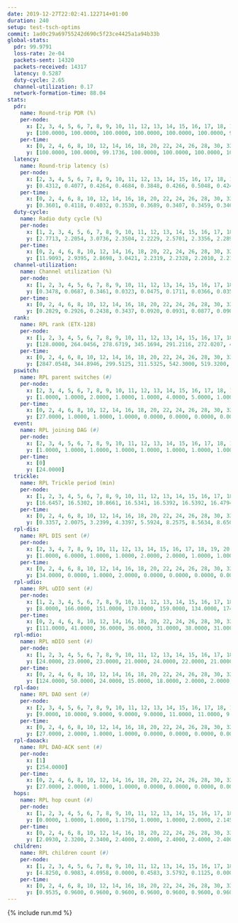 ```yaml
---
date: 2019-12-27T22:02:41.122714+01:00
duration: 240
setup: test-tsch-optims
commit: 1ad0c29a69755242d690c5f23ce4425a1a94b33b
global-stats:
  pdr: 99.9791
  loss-rate: 2e-04
  packets-sent: 14320
  packets-received: 14317
  latency: 0.5287
  duty-cycle: 2.65
  channel-utilization: 0.17
  network-formation-time: 88.04
stats:
  pdr:
    name: Round-trip PDR (%)
    per-node:
      x: [2, 3, 4, 5, 6, 7, 8, 9, 10, 11, 12, 13, 14, 15, 16, 17, 18, 19, 20, 21, 22, 23, 24, 25]
      y: [100.0000, 100.0000, 100.0000, 100.0000, 100.0000, 100.0000, 99.8331, 100.0000, 100.0000, 99.8331, 100.0000, 100.0000, 100.0000, 100.0000, 100.0000, 100.0000, 100.0000, 99.8264, 100.0000, 100.0000, 100.0000, 100.0000, 100.0000, 100.0000]
    per-time:
      x: [0, 2, 4, 6, 8, 10, 12, 14, 16, 18, 20, 22, 24, 26, 28, 30, 32, 34, 36, 38, 40, 42, 44, 46, 48, 50, 52, 54, 56, 58, 60, 62, 64, 66, 68, 70, 72, 74, 76, 78, 80, 82, 84, 86, 88, 90, 92, 94, 96, 98, 100, 102, 104, 106, 108, 110, 112, 114, 116, 118, 120, 122, 124, 126, 128, 130, 132, 134, 136, 138, 140, 142, 144, 146, 148, 150, 152, 154, 156, 158, 160, 162, 164, 166, 168, 170, 172, 174, 176, 178, 180, 182, 184, 186, 188, 190, 192, 194, 196, 198, 200, 202, 204, 206, 208, 210, 212, 214, 216, 218, 220, 222, 224, 226, 228, 230, 232, 234, 236, 238, 240]
      y: [100.0000, 100.0000, 99.1736, 100.0000, 100.0000, 100.0000, 100.0000, 100.0000, 100.0000, 99.1667, 100.0000, 100.0000, 100.0000, 100.0000, 100.0000, 100.0000, 100.0000, 100.0000, 100.0000, 100.0000, 100.0000, 100.0000, 100.0000, 100.0000, 100.0000, 100.0000, 100.0000, 100.0000, 100.0000, 100.0000, 100.0000, 100.0000, 100.0000, 99.1667, 100.0000, 100.0000, 100.0000, 100.0000, 100.0000, 100.0000, 100.0000, 100.0000, 100.0000, 100.0000, 100.0000, 100.0000, 100.0000, 100.0000, 100.0000, 100.0000, 100.0000, 100.0000, 100.0000, 100.0000, 100.0000, 100.0000, 100.0000, 100.0000, 100.0000, 100.0000, 100.0000, 100.0000, 100.0000, 100.0000, 100.0000, 100.0000, 100.0000, 100.0000, 100.0000, 100.0000, 100.0000, 100.0000, 100.0000, 100.0000, 100.0000, 100.0000, 100.0000, 100.0000, 100.0000, 100.0000, 100.0000, 100.0000, 100.0000, 100.0000, 100.0000, 100.0000, 100.0000, 100.0000, 100.0000, 100.0000, 100.0000, 100.0000, 100.0000, 100.0000, 100.0000, 100.0000, 100.0000, 100.0000, 100.0000, 100.0000, 100.0000, 100.0000, 100.0000, 100.0000, 100.0000, 100.0000, 100.0000, 100.0000, 100.0000, 100.0000, 100.0000, 100.0000, 100.0000, 100.0000, 100.0000, 100.0000, 100.0000, 100.0000, 100.0000, 100.0000, null]
  latency:
    name: Round-trip latency (s)
    per-node:
      x: [2, 3, 4, 5, 6, 7, 8, 9, 10, 11, 12, 13, 14, 15, 16, 17, 18, 19, 20, 21, 22, 23, 24, 25]
      y: [0.4312, 0.4077, 0.4264, 0.4684, 0.3848, 0.4266, 0.5048, 0.4248, 0.4916, 0.5548, 0.4800, 0.4624, 0.5561, 0.4834, 0.5051, 0.5438, 0.5678, 0.5813, 0.5452, 0.7223, 0.5884, 0.7355, 0.7389, 0.6830]
    per-time:
      x: [0, 2, 4, 6, 8, 10, 12, 14, 16, 18, 20, 22, 24, 26, 28, 30, 32, 34, 36, 38, 40, 42, 44, 46, 48, 50, 52, 54, 56, 58, 60, 62, 64, 66, 68, 70, 72, 74, 76, 78, 80, 82, 84, 86, 88, 90, 92, 94, 96, 98, 100, 102, 104, 106, 108, 110, 112, 114, 116, 118, 120, 122, 124, 126, 128, 130, 132, 134, 136, 138, 140, 142, 144, 146, 148, 150, 152, 154, 156, 158, 160, 162, 164, 166, 168, 170, 172, 174, 176, 178, 180, 182, 184, 186, 188, 190, 192, 194, 196, 198, 200, 202, 204, 206, 208, 210, 212, 214, 216, 218, 220, 222, 224, 226, 228, 230, 232, 234, 236, 238, 240]
      y: [0.3601, 0.4118, 0.4032, 0.3530, 0.3689, 0.3407, 0.3459, 0.3463, 0.3487, 0.3582, 0.3315, 0.3388, 0.3227, 0.3338, 0.3676, 0.3461, 0.3455, 0.3446, 0.3288, 0.3526, 0.3480, 0.3516, 0.3354, 0.3340, 0.3020, 0.3367, 0.3219, 0.3041, 0.3048, 0.3230, 0.2986, 0.3117, 0.3065, 0.3183, 0.3144, 0.3101, 0.3155, 0.3211, 0.3145, 0.2860, 0.3084, 0.3021, 0.3039, 0.3028, 0.3117, 0.3090, 0.3340, 0.2974, 0.3021, 0.3071, 0.3175, 0.2966, 0.3711, 0.3645, 0.2986, 0.2907, 0.2952, 0.2931, 0.2883, 0.2910, 0.2855, 0.2774, 0.2983, 0.2905, 0.2941, 0.2935, 0.3226, 0.3055, 0.3289, 0.2872, 0.2805, 0.3266, 0.3342, 0.3296, 0.3323, 0.2976, 0.3227, 0.3903, 0.4610, 0.3212, 0.3272, 0.3176, 0.3152, 0.4891, 0.7592, 0.4751, 0.4445, 0.3617, 0.3220, 0.7134, 1.1850, 0.9368, 0.6945, 0.5309, 0.4985, 0.7094, 1.2675, 1.2736, 1.2158, 0.9641, 0.7671, 0.7847, 1.2710, 1.2772, 1.2876, 1.2968, 1.2231, 1.0194, 1.2971, 1.2772, 1.2740, 1.2816, 1.2583, 1.2849, 1.2636, 1.2395, 1.2394, 1.2749, 1.2717, 1.2971, null]
  duty-cycle:
    name: Radio duty cycle (%)
    per-node:
      x: [1, 2, 3, 4, 5, 6, 7, 8, 9, 10, 11, 12, 13, 14, 15, 16, 17, 18, 19, 20, 21, 22, 23, 24, 25]
      y: [2.7713, 2.2054, 3.0736, 2.3504, 2.2229, 2.5701, 2.3356, 2.2897, 2.2899, 2.3144, 2.3006, 2.2192, 2.4582, 2.4768, 2.4990, 2.4686, 2.5212, 2.5613, 2.4279, 2.5545, 2.4994, 2.5008, 2.5833, 2.5458, 2.5268]
    per-time:
      x: [0, 2, 4, 6, 8, 10, 12, 14, 16, 18, 20, 22, 24, 26, 28, 30, 32, 34, 36, 38, 40, 42, 44, 46, 48, 50, 52, 54, 56, 58, 60, 62, 64, 66, 68, 70, 72, 74, 76, 78, 80, 82, 84, 86, 88, 90, 92, 94, 96, 98, 100, 102, 104, 106, 108, 110, 112, 114, 116, 118, 120, 122, 124, 126, 128, 130, 132, 134, 136, 138, 140, 142, 144, 146, 148, 150, 152, 154, 156, 158, 160, 162, 164, 166, 168, 170, 172, 174, 176, 178, 180, 182, 184, 186, 188, 190, 192, 194, 196, 198, 200, 202, 204, 206, 208, 210, 212, 214, 216, 218, 220, 222, 224, 226, 228, 230, 232, 234, 236, 238]
      y: [11.9093, 2.9395, 2.8698, 3.0421, 2.2319, 2.2328, 2.2010, 2.2154, 2.2089, 2.2105, 2.2172, 2.1933, 2.2038, 2.2039, 2.2454, 2.2350, 2.2105, 2.2182, 2.2040, 2.1984, 2.2103, 2.2251, 2.2222, 2.2063, 2.2081, 2.1900, 2.2185, 2.1934, 2.1899, 2.1951, 2.1986, 2.2117, 2.1914, 2.2200, 2.1998, 2.1993, 2.2022, 2.2078, 2.2009, 2.2019, 2.1964, 2.2019, 2.2031, 2.2077, 2.2002, 2.1975, 2.1881, 2.1998, 2.2010, 2.2061, 2.1992, 2.2008, 3.1571, 3.0831, 2.8607, 2.2102, 2.1947, 2.2128, 2.1925, 2.1873, 2.2025, 2.1838, 2.1937, 2.2018, 2.1866, 2.1929, 2.2065, 2.2061, 2.2049, 2.2154, 2.1914, 2.2064, 2.2133, 2.1969, 2.2152, 2.1945, 2.1995, 2.2039, 2.2033, 2.2008, 2.1961, 2.1900, 2.1813, 2.1896, 2.2074, 2.1833, 2.2087, 2.1860, 2.1878, 2.1899, 2.1933, 2.2015, 2.2071, 2.1965, 2.1993, 2.2108, 2.1992, 2.1871, 2.1786, 2.1954, 2.2050, 2.2068, 2.2233, 2.2299, 2.2094, 2.2121, 2.2158, 2.2021, 2.1961, 2.2211, 2.2019, 2.2114, 2.1998, 2.2095, 2.1912, 2.2015, 2.1669, 2.1981, 2.2063, 2.1957]
  channel-utilization:
    name: Channel utilization (%)
    per-node:
      x: [1, 2, 3, 4, 5, 6, 7, 8, 9, 10, 11, 12, 13, 14, 15, 16, 17, 18, 19, 20, 21, 22, 23, 24, 25]
      y: [0.3478, 0.0687, 0.3461, 0.0323, 0.0475, 0.1711, 0.0366, 0.0356, 0.0468, 0.0582, 0.0326, 0.0366, 0.0486, 0.0326, 0.1134, 0.1066, 0.1286, 0.0614, 0.0405, 0.0958, 0.0324, 0.0651, 0.0362, 0.0311, 0.0354]
    per-time:
      x: [0, 2, 4, 6, 8, 10, 12, 14, 16, 18, 20, 22, 24, 26, 28, 30, 32, 34, 36, 38, 40, 42, 44, 46, 48, 50, 52, 54, 56, 58, 60, 62, 64, 66, 68, 70, 72, 74, 76, 78, 80, 82, 84, 86, 88, 90, 92, 94, 96, 98, 100, 102, 104, 106, 108, 110, 112, 114, 116, 118, 120, 122, 124, 126, 128, 130, 132, 134, 136, 138, 140, 142, 144, 146, 148, 150, 152, 154, 156, 158, 160, 162, 164, 166, 168, 170, 172, 174, 176, 178, 180, 182, 184, 186, 188, 190, 192, 194, 196, 198, 200, 202, 204, 206, 208, 210, 212, 214, 216, 218, 220, 222, 224, 226, 228, 230, 232, 234, 236, 238]
      y: [0.2829, 0.2926, 0.2438, 0.3437, 0.0920, 0.0931, 0.0877, 0.0907, 0.0855, 0.0896, 0.0913, 0.0839, 0.0883, 0.0853, 0.0992, 0.0953, 0.0863, 0.0913, 0.0872, 0.0848, 0.0896, 0.0940, 0.0925, 0.0867, 0.0863, 0.0832, 0.0933, 0.0840, 0.0842, 0.0842, 0.0855, 0.0877, 0.0806, 0.0898, 0.0839, 0.0838, 0.0864, 0.0872, 0.0856, 0.0860, 0.0836, 0.0836, 0.0838, 0.0852, 0.0846, 0.0840, 0.0805, 0.0847, 0.0834, 0.0854, 0.0823, 0.0845, 0.4188, 0.3572, 0.2599, 0.0876, 0.0811, 0.0892, 0.0814, 0.0777, 0.0843, 0.0785, 0.0823, 0.0845, 0.0802, 0.0825, 0.0856, 0.0849, 0.0857, 0.0872, 0.0836, 0.0866, 0.0883, 0.0836, 0.0879, 0.0810, 0.0829, 0.0855, 0.0851, 0.0836, 0.0833, 0.0804, 0.0778, 0.0808, 0.0854, 0.0795, 0.0876, 0.0796, 0.0815, 0.0838, 0.0841, 0.0850, 0.0836, 0.0840, 0.0832, 0.0865, 0.0860, 0.0792, 0.0790, 0.0852, 0.0850, 0.0871, 0.0912, 0.0935, 0.0898, 0.0882, 0.0907, 0.0868, 0.0852, 0.0925, 0.0854, 0.0876, 0.0849, 0.0873, 0.0817, 0.0855, 0.0742, 0.0838, 0.0855, 0.0785]
  rank:
    name: RPL rank (ETX-128)
    per-node:
      x: [1, 2, 3, 4, 5, 6, 7, 8, 9, 10, 11, 12, 13, 14, 15, 16, 17, 18, 19, 20, 21, 22, 23, 24, 25]
      y: [128.0000, 264.0456, 278.6719, 345.1694, 291.2116, 272.0207, 423.4918, 541.0776, 434.6515, 415.1033, 516.2065, 427.7837, 486.3566, 592.5887, 463.3374, 458.2634, 447.8050, 843.3264, 647.7298, 864.0732, 722.4777, 639.7796, 740.5663, 756.0287, 778.7114]
    per-time:
      x: [0, 2, 4, 6, 8, 10, 12, 14, 16, 18, 20, 22, 24, 26, 28, 30, 32, 34, 36, 38, 40, 42, 44, 46, 48, 50, 52, 54, 56, 58, 60, 62, 64, 66, 68, 70, 72, 74, 76, 78, 80, 82, 84, 86, 88, 90, 92, 94, 96, 98, 100, 102, 104, 106, 108, 110, 112, 114, 116, 118, 120, 122, 124, 126, 128, 130, 132, 134, 136, 138, 140, 142, 144, 146, 148, 150, 152, 154, 156, 158, 160, 162, 164, 166, 168, 170, 172, 174, 176, 178, 180, 182, 184, 186, 188, 190, 192, 194, 196, 198, 200, 202, 204, 206, 208, 210, 212, 214, 216, 218, 220, 222, 224, 226, 228, 230, 232, 234, 236, 238]
      y: [2847.0548, 344.8946, 299.5125, 311.5325, 542.3000, 519.3200, 519.6800, 528.1400, 514.4000, 518.9400, 527.6154, 508.5400, 530.0800, 514.7647, 518.2400, 512.2941, 508.0800, 486.3333, 487.2800, 478.2157, 478.0943, 542.4615, 527.1569, 513.9000, 515.8400, 517.0800, 504.5185, 484.7600, 483.9600, 496.1961, 480.9608, 475.6078, 467.9400, 465.0800, 470.6863, 471.2800, 473.0000, 472.5686, 476.1200, 472.2800, 481.9020, 470.5800, 470.3800, 484.5400, 485.5686, 491.8800, 497.2000, 496.8824, 488.6275, 500.1400, 500.7308, 502.8600, 314.6192, 307.2044, 294.0528, 345.4877, 486.0980, 487.0400, 480.5490, 485.3600, 483.6200, 486.8000, 470.3000, 484.3654, 470.2000, 469.1600, 477.2400, 484.5200, 476.0200, 479.9000, 478.4000, 475.4600, 474.7255, 471.1000, 467.0189, 458.2941, 453.1000, 454.1600, 448.9804, 466.7843, 468.4400, 468.3200, 469.7200, 466.9800, 460.5962, 451.8400, 468.1961, 462.3200, 462.0980, 462.2353, 456.9808, 450.4902, 451.0784, 453.4400, 460.9200, 462.9808, 463.3725, 472.3200, 467.1923, 468.6400, 471.3600, 475.7400, 470.2115, 461.2400, 464.0000, 465.7800, 464.4615, 461.2600, 458.9600, 450.1509, 448.6000, 451.7843, 445.7600, 448.4600, 451.4118, 445.7200, 445.3529, 438.5200, 442.2157, 471.6000]
  pswitch:
    name: RPL parent switches (#)
    per-node:
      x: [2, 3, 4, 5, 6, 7, 8, 9, 10, 11, 12, 13, 14, 15, 16, 17, 18, 19, 20, 21, 22, 23, 24, 25]
      y: [1.0000, 1.0000, 2.0000, 1.0000, 1.0000, 4.0000, 5.0000, 1.0000, 2.0000, 7.0000, 5.0000, 4.0000, 8.0000, 3.0000, 3.0000, 1.0000, 2.0000, 8.0000, 6.0000, 8.0000, 5.0000, 10.0000, 5.0000, 7.0000]
    per-time:
      x: [0, 2, 4, 6, 8, 10, 12, 14, 16, 18, 20, 22, 24, 26, 28, 30, 32, 34, 36, 38, 40, 42, 44, 46, 48, 50, 52, 54, 56, 58, 60, 62, 64, 66, 68, 70, 72, 74, 76, 78, 80, 82, 84, 86, 88, 90, 92, 94, 96, 98, 100, 102, 104, 106, 108, 110, 112, 114, 116, 118, 120, 122, 124, 126, 128, 130, 132, 134, 136, 138, 140, 142, 144, 146, 148, 150, 152, 154, 156, 158, 160, 162, 164, 166, 168, 170, 172, 174, 176, 178, 180, 182, 184, 186, 188, 190, 192, 194, 196, 198, 200, 202, 204, 206, 208, 210, 212, 214, 216, 218, 220, 222, 224, 226, 228, 230, 232, 234, 236]
      y: [27.0000, 1.0000, 1.0000, 1.0000, 0.0000, 0.0000, 0.0000, 0.0000, 0.0000, 0.0000, 2.0000, 0.0000, 0.0000, 1.0000, 0.0000, 1.0000, 0.0000, 1.0000, 0.0000, 1.0000, 3.0000, 2.0000, 1.0000, 0.0000, 0.0000, 0.0000, 4.0000, 0.0000, 0.0000, 1.0000, 1.0000, 1.0000, 0.0000, 0.0000, 1.0000, 0.0000, 0.0000, 1.0000, 0.0000, 0.0000, 1.0000, 0.0000, 0.0000, 0.0000, 1.0000, 0.0000, 0.0000, 1.0000, 1.0000, 0.0000, 2.0000, 0.0000, 0.0000, 0.0000, 3.0000, 3.0000, 1.0000, 0.0000, 1.0000, 0.0000, 0.0000, 0.0000, 0.0000, 2.0000, 0.0000, 0.0000, 0.0000, 0.0000, 0.0000, 0.0000, 0.0000, 0.0000, 1.0000, 0.0000, 3.0000, 1.0000, 0.0000, 0.0000, 1.0000, 1.0000, 0.0000, 0.0000, 0.0000, 0.0000, 2.0000, 0.0000, 1.0000, 0.0000, 1.0000, 1.0000, 2.0000, 1.0000, 1.0000, 0.0000, 0.0000, 2.0000, 1.0000, 0.0000, 2.0000, 0.0000, 0.0000, 0.0000, 2.0000, 0.0000, 1.0000, 0.0000, 2.0000, 0.0000, 0.0000, 3.0000, 0.0000, 1.0000, 0.0000, 0.0000, 1.0000, 0.0000, 1.0000, 0.0000, 1.0000]
  event:
    name: RPL joining DAG (#)
    per-node:
      x: [2, 3, 4, 5, 6, 7, 8, 9, 10, 11, 12, 13, 14, 15, 16, 17, 18, 19, 20, 21, 22, 23, 24, 25]
      y: [1.0000, 1.0000, 1.0000, 1.0000, 1.0000, 1.0000, 1.0000, 1.0000, 1.0000, 1.0000, 1.0000, 1.0000, 1.0000, 1.0000, 1.0000, 1.0000, 1.0000, 1.0000, 1.0000, 1.0000, 1.0000, 1.0000, 1.0000, 1.0000]
    per-time:
      x: [0]
      y: [24.0000]
  trickle:
    name: RPL Trickle period (min)
    per-node:
      x: [1, 2, 3, 4, 5, 6, 7, 8, 9, 10, 11, 12, 13, 14, 15, 16, 17, 18, 19, 20, 21, 22, 23, 24, 25]
      y: [16.6457, 16.5302, 10.8661, 16.5341, 16.5392, 16.5392, 16.4794, 16.5451, 16.5302, 16.5341, 16.4777, 16.4542, 16.5412, 16.5494, 16.4677, 16.5127, 16.5296, 16.5081, 16.0900, 16.5239, 16.5299, 16.4018, 16.4906, 16.5866, 16.4720]
    per-time:
      x: [0, 2, 4, 6, 8, 10, 12, 14, 16, 18, 20, 22, 24, 26, 28, 30, 32, 34, 36, 38, 40, 42, 44, 46, 48, 50, 52, 54, 56, 58, 60, 62, 64, 66, 68, 70, 72, 74, 76, 78, 80, 82, 84, 86, 88, 90, 92, 94, 96, 98, 100, 102, 104, 106, 108, 110, 112, 114, 116, 118, 120, 122, 124, 126, 128, 130, 132, 134, 136, 138, 140, 142, 144, 146, 148, 150, 152, 154, 156, 158, 160, 162, 164, 166, 168, 170, 172, 174, 176, 178, 180, 182, 184, 186, 188, 190, 192, 194, 196, 198, 200, 202, 204, 206, 208, 210, 212, 214, 216, 218, 220, 222, 224, 226, 228, 230, 232, 234, 236, 238]
      y: [0.3357, 2.0075, 3.2399, 4.3397, 5.5924, 8.2575, 8.5634, 8.6508, 8.9129, 16.0782, 17.1402, 17.1267, 17.4763, 17.4763, 17.4763, 17.4763, 17.4763, 17.4763, 17.4763, 17.4763, 17.4763, 17.4763, 17.4763, 17.4763, 17.4763, 17.4763, 17.4763, 17.4763, 17.4763, 17.4763, 17.4763, 17.4763, 17.4763, 17.4763, 17.4763, 17.4763, 17.4763, 17.4763, 17.4763, 17.4763, 17.4763, 17.4763, 17.4763, 17.4763, 17.4763, 17.4763, 17.4763, 17.4763, 17.4763, 17.4763, 17.4763, 17.4763, 17.4763, 17.4763, 17.4763, 17.4763, 17.4763, 17.4763, 17.4763, 17.4763, 17.4763, 17.4763, 17.4763, 17.4763, 17.4763, 17.4763, 17.4763, 17.4763, 17.4763, 17.4763, 17.4763, 17.4763, 17.4763, 17.4763, 17.4763, 17.4763, 17.4763, 17.4763, 17.4763, 17.4763, 17.4763, 17.4763, 17.4763, 17.4763, 17.4763, 17.4763, 17.4763, 17.4763, 17.4763, 17.4763, 17.4763, 17.4763, 17.4763, 17.4763, 17.4763, 17.4763, 17.4763, 17.4763, 17.4763, 17.4763, 17.4763, 17.4763, 17.4763, 17.4763, 17.4763, 17.4763, 17.4763, 17.4763, 17.4763, 17.4763, 17.4763, 17.4763, 17.4763, 17.4763, 17.4763, 17.4763, 17.4763, 17.4763, 17.4763, 17.4763]
  rpl-dis:
    name: RPL DIS sent (#)
    per-node:
      x: [2, 3, 4, 7, 8, 9, 10, 11, 12, 13, 14, 15, 16, 17, 18, 19, 20, 21, 22, 23, 24, 25]
      y: [1.0000, 6.0000, 1.0000, 1.0000, 2.0000, 2.0000, 1.0000, 1.0000, 1.0000, 1.0000, 2.0000, 2.0000, 1.0000, 2.0000, 1.0000, 1.0000, 2.0000, 2.0000, 2.0000, 4.0000, 2.0000, 2.0000]
    per-time:
      x: [0, 2, 4, 6, 8, 10, 12, 14, 16, 18, 20, 22, 24, 26, 28, 30, 32, 34, 36, 38, 40, 42, 44, 46, 48, 50, 52, 54, 56, 58, 60, 62, 64, 66, 68, 70, 72, 74, 76, 78, 80, 82, 84, 86, 88, 90, 92, 94, 96, 98, 100, 102, 104, 106, 108]
      y: [34.0000, 0.0000, 1.0000, 2.0000, 0.0000, 0.0000, 0.0000, 0.0000, 0.0000, 0.0000, 0.0000, 0.0000, 0.0000, 0.0000, 0.0000, 0.0000, 0.0000, 0.0000, 0.0000, 0.0000, 0.0000, 0.0000, 0.0000, 0.0000, 0.0000, 0.0000, 0.0000, 0.0000, 0.0000, 0.0000, 0.0000, 0.0000, 0.0000, 0.0000, 0.0000, 0.0000, 0.0000, 0.0000, 0.0000, 0.0000, 0.0000, 0.0000, 0.0000, 0.0000, 0.0000, 0.0000, 0.0000, 0.0000, 0.0000, 0.0000, 0.0000, 0.0000, 0.0000, 1.0000, 2.0000]
  rpl-udio:
    name: RPL uDIO sent (#)
    per-node:
      x: [1, 2, 3, 4, 5, 6, 7, 8, 9, 10, 11, 12, 13, 14, 15, 16, 17, 18, 19, 20, 21, 22, 23, 24, 25]
      y: [8.0000, 166.0000, 151.0000, 170.0000, 159.0000, 134.0000, 174.0000, 172.0000, 158.0000, 166.0000, 168.0000, 165.0000, 166.0000, 164.0000, 164.0000, 172.0000, 183.0000, 165.0000, 171.0000, 170.0000, 169.0000, 162.0000, 169.0000, 174.0000, 174.0000]
    per-time:
      x: [0, 2, 4, 6, 8, 10, 12, 14, 16, 18, 20, 22, 24, 26, 28, 30, 32, 34, 36, 38, 40, 42, 44, 46, 48, 50, 52, 54, 56, 58, 60, 62, 64, 66, 68, 70, 72, 74, 76, 78, 80, 82, 84, 86, 88, 90, 92, 94, 96, 98, 100, 102, 104, 106, 108, 110, 112, 114, 116, 118, 120, 122, 124, 126, 128, 130, 132, 134, 136, 138, 140, 142, 144, 146, 148, 150, 152, 154, 156, 158, 160, 162, 164, 166, 168, 170, 172, 174, 176, 178, 180, 182, 184, 186, 188, 190, 192, 194, 196, 198, 200, 202, 204, 206, 208, 210, 212, 214, 216, 218, 220, 222, 224, 226, 228, 230, 232, 234, 236, 238, 240]
      y: [111.0000, 41.0000, 36.0000, 36.0000, 31.0000, 38.0000, 31.0000, 33.0000, 31.0000, 33.0000, 35.0000, 34.0000, 30.0000, 31.0000, 37.0000, 31.0000, 34.0000, 27.0000, 31.0000, 37.0000, 32.0000, 46.0000, 29.0000, 33.0000, 31.0000, 32.0000, 38.0000, 34.0000, 27.0000, 30.0000, 31.0000, 35.0000, 32.0000, 35.0000, 32.0000, 31.0000, 31.0000, 32.0000, 39.0000, 31.0000, 32.0000, 34.0000, 33.0000, 31.0000, 30.0000, 32.0000, 33.0000, 28.0000, 35.0000, 30.0000, 32.0000, 35.0000, 40.0000, 32.0000, 36.0000, 31.0000, 30.0000, 35.0000, 29.0000, 29.0000, 35.0000, 32.0000, 31.0000, 31.0000, 32.0000, 28.0000, 35.0000, 35.0000, 36.0000, 36.0000, 27.0000, 35.0000, 31.0000, 30.0000, 33.0000, 32.0000, 30.0000, 32.0000, 36.0000, 30.0000, 34.0000, 38.0000, 35.0000, 28.0000, 37.0000, 29.0000, 34.0000, 26.0000, 30.0000, 30.0000, 36.0000, 34.0000, 30.0000, 39.0000, 27.0000, 34.0000, 27.0000, 32.0000, 30.0000, 35.0000, 31.0000, 36.0000, 31.0000, 33.0000, 32.0000, 37.0000, 30.0000, 32.0000, 30.0000, 33.0000, 33.0000, 28.0000, 34.0000, 30.0000, 31.0000, 32.0000, 30.0000, 34.0000, 29.0000, 35.0000, 5.0000]
  rpl-mdio:
    name: RPL mDIO sent (#)
    per-node:
      x: [1, 2, 3, 4, 5, 6, 7, 8, 9, 10, 11, 12, 13, 14, 15, 16, 17, 18, 19, 20, 21, 22, 23, 24, 25]
      y: [24.0000, 23.0000, 23.0000, 21.0000, 24.0000, 22.0000, 21.0000, 20.0000, 21.0000, 21.0000, 21.0000, 26.0000, 21.0000, 21.0000, 22.0000, 23.0000, 21.0000, 22.0000, 35.0000, 24.0000, 24.0000, 27.0000, 21.0000, 21.0000, 23.0000]
    per-time:
      x: [0, 2, 4, 6, 8, 10, 12, 14, 16, 18, 20, 22, 24, 26, 28, 30, 32, 34, 36, 38, 40, 42, 44, 46, 48, 50, 52, 54, 56, 58, 60, 62, 64, 66, 68, 70, 72, 74, 76, 78, 80, 82, 84, 86, 88, 90, 92, 94, 96, 98, 100, 102, 104, 106, 108, 110, 112, 114, 116, 118, 120, 122, 124, 126, 128, 130, 132, 134, 136, 138, 140, 142, 144, 146, 148, 150, 152, 154, 156, 158, 160, 162, 164, 166, 168, 170, 172, 174, 176, 178, 180, 182, 184, 186, 188, 190, 192, 194, 196, 198, 200, 202, 204, 206, 208, 210, 212, 214, 216, 218, 220, 222, 224, 226, 228, 230, 232, 234, 236, 238, 240]
      y: [124.0000, 50.0000, 24.0000, 15.0000, 18.0000, 2.0000, 2.0000, 8.0000, 12.0000, 3.0000, 1.0000, 0.0000, 0.0000, 1.0000, 8.0000, 2.0000, 9.0000, 3.0000, 1.0000, 1.0000, 0.0000, 0.0000, 3.0000, 8.0000, 8.0000, 4.0000, 1.0000, 0.0000, 0.0000, 1.0000, 0.0000, 7.0000, 8.0000, 4.0000, 3.0000, 3.0000, 0.0000, 0.0000, 0.0000, 1.0000, 5.0000, 9.0000, 5.0000, 2.0000, 1.0000, 1.0000, 1.0000, 0.0000, 4.0000, 8.0000, 5.0000, 7.0000, 2.0000, 0.0000, 0.0000, 0.0000, 0.0000, 2.0000, 7.0000, 6.0000, 6.0000, 3.0000, 1.0000, 0.0000, 0.0000, 2.0000, 3.0000, 7.0000, 5.0000, 7.0000, 0.0000, 1.0000, 0.0000, 0.0000, 3.0000, 6.0000, 6.0000, 3.0000, 5.0000, 2.0000, 0.0000, 0.0000, 0.0000, 3.0000, 7.0000, 9.0000, 4.0000, 1.0000, 1.0000, 0.0000, 0.0000, 0.0000, 3.0000, 4.0000, 10.0000, 6.0000, 2.0000, 0.0000, 0.0000, 0.0000, 1.0000, 7.0000, 3.0000, 9.0000, 3.0000, 1.0000, 0.0000, 1.0000, 0.0000, 1.0000, 7.0000, 5.0000, 7.0000, 5.0000, 0.0000, 0.0000, 0.0000, 0.0000, 2.0000, 9.0000, 1.0000]
  rpl-dao:
    name: RPL DAO sent (#)
    per-node:
      x: [2, 3, 4, 5, 6, 7, 8, 9, 10, 11, 12, 13, 14, 15, 16, 17, 18, 19, 20, 21, 22, 23, 24, 25]
      y: [9.0000, 10.0000, 9.0000, 9.0000, 9.0000, 11.0000, 11.0000, 9.0000, 10.0000, 12.0000, 11.0000, 11.0000, 11.0000, 11.0000, 10.0000, 9.0000, 10.0000, 12.0000, 10.0000, 12.0000, 11.0000, 13.0000, 12.0000, 12.0000]
    per-time:
      x: [0, 2, 4, 6, 8, 10, 12, 14, 16, 18, 20, 22, 24, 26, 28, 30, 32, 34, 36, 38, 40, 42, 44, 46, 48, 50, 52, 54, 56, 58, 60, 62, 64, 66, 68, 70, 72, 74, 76, 78, 80, 82, 84, 86, 88, 90, 92, 94, 96, 98, 100, 102, 104, 106, 108, 110, 112, 114, 116, 118, 120, 122, 124, 126, 128, 130, 132, 134, 136, 138, 140, 142, 144, 146, 148, 150, 152, 154, 156, 158, 160, 162, 164, 166, 168, 170, 172, 174, 176, 178, 180, 182, 184, 186, 188, 190, 192, 194, 196, 198, 200, 202, 204, 206, 208, 210, 212, 214, 216, 218, 220, 222, 224, 226, 228, 230, 232, 234, 236, 238]
      y: [27.0000, 2.0000, 1.0000, 1.0000, 0.0000, 0.0000, 0.0000, 0.0000, 0.0000, 0.0000, 2.0000, 0.0000, 0.0000, 1.0000, 18.0000, 2.0000, 1.0000, 1.0000, 0.0000, 1.0000, 3.0000, 2.0000, 1.0000, 0.0000, 0.0000, 1.0000, 4.0000, 0.0000, 8.0000, 6.0000, 1.0000, 1.0000, 0.0000, 1.0000, 2.0000, 2.0000, 1.0000, 1.0000, 0.0000, 1.0000, 3.0000, 1.0000, 3.0000, 8.0000, 1.0000, 2.0000, 0.0000, 1.0000, 3.0000, 1.0000, 2.0000, 0.0000, 1.0000, 1.0000, 4.0000, 4.0000, 2.0000, 8.0000, 1.0000, 1.0000, 0.0000, 0.0000, 4.0000, 3.0000, 0.0000, 0.0000, 1.0000, 0.0000, 0.0000, 5.0000, 0.0000, 7.0000, 4.0000, 1.0000, 3.0000, 1.0000, 3.0000, 3.0000, 1.0000, 1.0000, 1.0000, 0.0000, 0.0000, 2.0000, 2.0000, 3.0000, 6.0000, 2.0000, 2.0000, 2.0000, 3.0000, 3.0000, 1.0000, 0.0000, 0.0000, 3.0000, 1.0000, 0.0000, 2.0000, 3.0000, 5.0000, 2.0000, 3.0000, 1.0000, 2.0000, 4.0000, 3.0000, 0.0000, 0.0000, 4.0000, 1.0000, 1.0000, 0.0000, 0.0000, 5.0000, 2.0000, 2.0000, 2.0000, 2.0000, 3.0000]
  rpl-daoack:
    name: RPL DAO-ACK sent (#)
    per-node:
      x: [1]
      y: [254.0000]
    per-time:
      x: [0, 2, 4, 6, 8, 10, 12, 14, 16, 18, 20, 22, 24, 26, 28, 30, 32, 34, 36, 38, 40, 42, 44, 46, 48, 50, 52, 54, 56, 58, 60, 62, 64, 66, 68, 70, 72, 74, 76, 78, 80, 82, 84, 86, 88, 90, 92, 94, 96, 98, 100, 102, 104, 106, 108, 110, 112, 114, 116, 118, 120, 122, 124, 126, 128, 130, 132, 134, 136, 138, 140, 142, 144, 146, 148, 150, 152, 154, 156, 158, 160, 162, 164, 166, 168, 170, 172, 174, 176, 178, 180, 182, 184, 186, 188, 190, 192, 194, 196, 198, 200, 202, 204, 206, 208, 210, 212, 214, 216, 218, 220, 222, 224, 226, 228, 230, 232, 234, 236, 238]
      y: [27.0000, 2.0000, 1.0000, 1.0000, 0.0000, 0.0000, 0.0000, 0.0000, 0.0000, 0.0000, 2.0000, 0.0000, 0.0000, 1.0000, 18.0000, 2.0000, 1.0000, 1.0000, 0.0000, 1.0000, 3.0000, 2.0000, 1.0000, 0.0000, 0.0000, 1.0000, 4.0000, 0.0000, 8.0000, 6.0000, 1.0000, 1.0000, 0.0000, 1.0000, 2.0000, 2.0000, 1.0000, 1.0000, 0.0000, 1.0000, 3.0000, 1.0000, 3.0000, 8.0000, 1.0000, 2.0000, 0.0000, 1.0000, 3.0000, 1.0000, 2.0000, 0.0000, 1.0000, 1.0000, 4.0000, 4.0000, 2.0000, 8.0000, 1.0000, 1.0000, 0.0000, 0.0000, 4.0000, 3.0000, 0.0000, 0.0000, 1.0000, 0.0000, 0.0000, 5.0000, 0.0000, 7.0000, 4.0000, 1.0000, 3.0000, 1.0000, 3.0000, 3.0000, 1.0000, 1.0000, 1.0000, 0.0000, 0.0000, 2.0000, 2.0000, 3.0000, 6.0000, 2.0000, 2.0000, 2.0000, 3.0000, 3.0000, 1.0000, 0.0000, 0.0000, 3.0000, 1.0000, 0.0000, 2.0000, 3.0000, 5.0000, 2.0000, 3.0000, 1.0000, 2.0000, 4.0000, 3.0000, 0.0000, 0.0000, 4.0000, 1.0000, 1.0000, 0.0000, 0.0000, 5.0000, 2.0000, 2.0000, 2.0000, 2.0000, 3.0000]
  hops:
    name: RPL hop count (#)
    per-node:
      x: [1, 2, 3, 4, 5, 6, 7, 8, 9, 10, 11, 12, 13, 14, 15, 16, 17, 18, 19, 20, 21, 22, 23, 24, 25]
      y: [0.0000, 1.0000, 1.0000, 1.1750, 1.0000, 1.0000, 2.0000, 2.1458, 2.0000, 2.0000, 2.6792, 2.0000, 2.1083, 3.0458, 2.1375, 2.0625, 2.0000, 3.0000, 3.1958, 3.0000, 4.0084, 3.2176, 4.0000, 4.0879, 4.0795]
    per-time:
      x: [0, 2, 4, 6, 8, 10, 12, 14, 16, 18, 20, 22, 24, 26, 28, 30, 32, 34, 36, 38, 40, 42, 44, 46, 48, 50, 52, 54, 56, 58, 60, 62, 64, 66, 68, 70, 72, 74, 76, 78, 80, 82, 84, 86, 88, 90, 92, 94, 96, 98, 100, 102, 104, 106, 108, 110, 112, 114, 116, 118, 120, 122, 124, 126, 128, 130, 132, 134, 136, 138, 140, 142, 144, 146, 148, 150, 152, 154, 156, 158, 160, 162, 164, 166, 168, 170, 172, 174, 176, 178, 180, 182, 184, 186, 188, 190, 192, 194, 196, 198, 200, 202, 204, 206, 208, 210, 212, 214, 216, 218, 220, 222, 224, 226, 228, 230, 232, 234, 236, 238]
      y: [2.0930, 2.3200, 2.3400, 2.4000, 2.4000, 2.4000, 2.4000, 2.4000, 2.4000, 2.4000, 2.3800, 2.3600, 2.3600, 2.3800, 2.4000, 2.4000, 2.4000, 2.4200, 2.4400, 2.3600, 2.3800, 2.3600, 2.3600, 2.3600, 2.3600, 2.3600, 2.3400, 2.3200, 2.3200, 2.3400, 2.3400, 2.3200, 2.3200, 2.3200, 2.3600, 2.3600, 2.3600, 2.3600, 2.3200, 2.3200, 2.2800, 2.2800, 2.2800, 2.2800, 2.2800, 2.2800, 2.2800, 2.2800, 2.2800, 2.2800, 2.2800, 2.2800, 2.2800, 2.2800, 2.2800, 2.2800, 2.2800, 2.2800, 2.2800, 2.2800, 2.2800, 2.2800, 2.2800, 2.2800, 2.2800, 2.2800, 2.2800, 2.2800, 2.2800, 2.2800, 2.2800, 2.2800, 2.2800, 2.2800, 2.3200, 2.3200, 2.3200, 2.3200, 2.3200, 2.3200, 2.3200, 2.3200, 2.3200, 2.3200, 2.3200, 2.2800, 2.2800, 2.2800, 2.2800, 2.2800, 2.2800, 2.2800, 2.2800, 2.2800, 2.2800, 2.2800, 2.2800, 2.2800, 2.2800, 2.2800, 2.2800, 2.2800, 2.4000, 2.3600, 2.3600, 2.3600, 2.3600, 2.3600, 2.3600, 2.3400, 2.3200, 2.3200, 2.3200, 2.3200, 2.3200, 2.2800, 2.2800, 2.2400, 2.2400, 2.2400]
  children:
    name: RPL children count (#)
    per-node:
      x: [1, 2, 3, 4, 5, 6, 7, 8, 9, 10, 11, 12, 13, 14, 15, 16, 17, 18, 19, 20, 21, 22, 23, 24, 25]
      y: [4.8250, 0.9083, 4.0958, 0.0000, 0.4583, 3.5792, 0.1125, 0.0000, 0.5458, 0.8583, 0.0000, 0.0625, 0.3042, 0.0000, 1.3083, 1.2167, 1.3375, 0.9916, 0.2708, 1.8828, 0.0000, 1.0628, 0.1674, 0.0000, 0.0000]
    per-time:
      x: [0, 2, 4, 6, 8, 10, 12, 14, 16, 18, 20, 22, 24, 26, 28, 30, 32, 34, 36, 38, 40, 42, 44, 46, 48, 50, 52, 54, 56, 58, 60, 62, 64, 66, 68, 70, 72, 74, 76, 78, 80, 82, 84, 86, 88, 90, 92, 94, 96, 98, 100, 102, 104, 106, 108, 110, 112, 114, 116, 118, 120, 122, 124, 126, 128, 130, 132, 134, 136, 138, 140, 142, 144, 146, 148, 150, 152, 154, 156, 158, 160, 162, 164, 166, 168, 170, 172, 174, 176, 178, 180, 182, 184, 186, 188, 190, 192, 194, 196, 198, 200, 202, 204, 206, 208, 210, 212, 214, 216, 218, 220, 222, 224, 226, 228, 230, 232, 234, 236, 238]
      y: [0.9535, 0.9600, 0.9600, 0.9600, 0.9600, 0.9600, 0.9600, 0.9600, 0.9600, 0.9600, 0.9600, 0.9600, 0.9600, 0.9600, 0.9600, 0.9600, 0.9600, 0.9600, 0.9600, 0.9600, 0.9600, 0.9600, 0.9600, 0.9600, 0.9600, 0.9600, 0.9600, 0.9600, 0.9600, 0.9600, 0.9600, 0.9600, 0.9600, 0.9600, 0.9600, 0.9600, 0.9600, 0.9600, 0.9600, 0.9600, 0.9600, 0.9600, 0.9600, 0.9600, 0.9600, 0.9600, 0.9600, 0.9600, 0.9600, 0.9600, 0.9600, 0.9600, 0.9600, 0.9600, 0.9600, 0.9600, 0.9600, 0.9600, 0.9600, 0.9600, 0.9600, 0.9600, 0.9600, 0.9600, 0.9600, 0.9600, 0.9600, 0.9600, 0.9600, 0.9600, 0.9600, 0.9600, 0.9600, 0.9600, 0.9600, 0.9600, 0.9600, 0.9600, 0.9600, 0.9600, 0.9600, 0.9600, 0.9600, 0.9600, 0.9600, 0.9600, 0.9600, 0.9600, 0.9600, 0.9600, 0.9600, 0.9600, 0.9600, 0.9600, 0.9600, 0.9600, 0.9600, 0.9600, 0.9600, 0.9600, 0.9600, 0.9600, 0.9600, 0.9600, 0.9600, 0.9600, 0.9600, 0.9600, 0.9600, 0.9600, 0.9600, 0.9600, 0.9600, 0.9600, 0.9600, 0.9600, 0.9600, 0.9600, 0.9600, 0.9600]
---
```


{% include run.md %}
